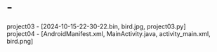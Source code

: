 # -
project03 - [2024-10-15-22-30-22.bin, bird.jpg, project03.py]    
project04 - [AndroidManifest.xml, MainActivity.java, activity_main.xml, bird.png]
